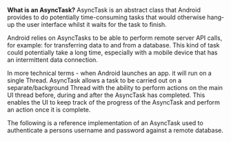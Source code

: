 <strong>What is an AsyncTask?</strong>
AsyncTask is an abstract class that Android provides to do potentially time-consuming tasks that would otherwise hang-up the user interface whilst it waits for the task to finish.

Android relies on AsyncTasks to be able to perform remote server API calls, for example: for transferring data to and from a database. This kind of task could potentially take a long time, especially with a mobile device that has an intermittent data connection.

In more technical terms - when Android launches an app. it will run on a single Thread. AsyncTask allows a task to be carried out on a separate/background Thread with the ability to perform actions on the main UI thread before, during and after the AsyncTask has completed. This enables the UI to keep track of the progress of the AsyncTask and perform an action once it is complete.

The following is a reference implementation of an AsyncTask used to authenticate a persons username and password against a remote database.
<script src="https://gist.github.com/final60/e69f9413d040cfe9a61b.js"></script>
